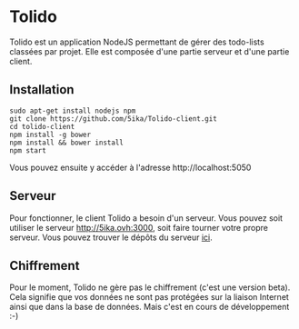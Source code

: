 # Tolido

Tolido est un application NodeJS permettant de gérer des todo-lists classées par projet.
Elle est composée d'une partie serveur et d'une partie client.

## Installation
```
sudo apt-get install nodejs npm
git clone https://github.com/5ika/Tolido-client.git
cd tolido-client
npm install -g bower
npm install && bower install
npm start
```

Vous pouvez ensuite y accéder à l'adresse http://localhost:5050

## Serveur
Pour fonctionner, le client Tolido a besoin d'un serveur.
Vous pouvez soit utiliser le serveur http://5ika.ovh:3000, soit faire tourner votre propre serveur.
Vous pouvez trouver le dépôts du serveur [ici](https://github.com/5ika/Tolido-server).


## Chiffrement
Pour le moment, Tolido ne gère pas le chiffrement (c'est une version beta).
Cela signifie que vos données ne sont pas protégées sur la liaison Internet ainsi que dans la base de données.
Mais c'est en cours de développement :-)
